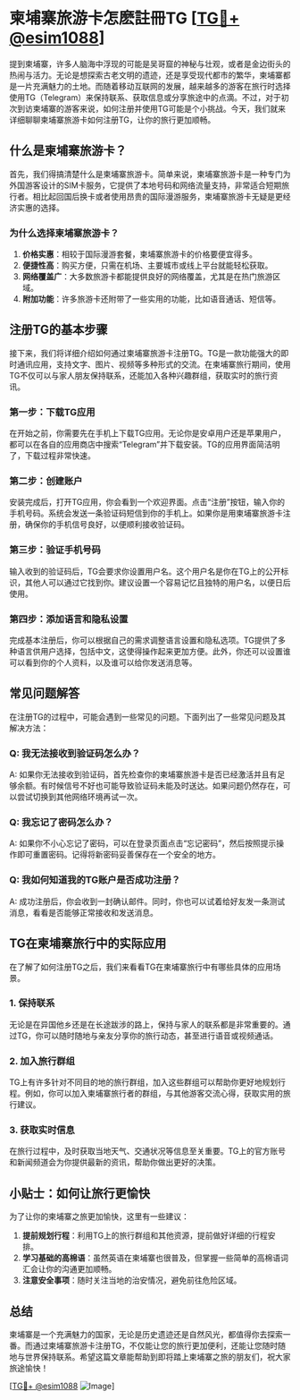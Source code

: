 # 柬埔寨旅游卡怎麽註冊TG [[TG💪+ @esim1088](https://t.me/s/esim1088)]

提到柬埔寨，许多人脑海中浮现的可能是吴哥窟的神秘与壮观，或者是金边街头的热闹与活力。无论是想探索古老文明的遗迹，还是享受现代都市的繁华，柬埔寨都是一片充满魅力的土地。而随着移动互联网的发展，越来越多的游客在旅行时选择使用TG（Telegram）来保持联系、获取信息或分享旅途中的点滴。不过，对于初次到访柬埔寨的游客来说，如何注册并使用TG可能是个小挑战。今天，我们就来详细聊聊柬埔寨旅游卡如何注册TG，让你的旅行更加顺畅。

## 什么是柬埔寨旅游卡？

首先，我们得搞清楚什么是柬埔寨旅游卡。简单来说，柬埔寨旅游卡是一种专门为外国游客设计的SIM卡服务，它提供了本地号码和网络流量支持，非常适合短期旅行者。相比起回国后换卡或者使用昂贵的国际漫游服务，柬埔寨旅游卡无疑是更经济实惠的选择。

### 为什么选择柬埔寨旅游卡？

1. **价格实惠**：相较于国际漫游套餐，柬埔寨旅游卡的价格要便宜得多。
2. **便捷性高**：购买方便，只需在机场、主要城市或线上平台就能轻松获取。
3. **网络覆盖广**：大多数旅游卡都能提供良好的网络覆盖，尤其是在热门旅游区域。
4. **附加功能**：许多旅游卡还附带了一些实用的功能，比如语音通话、短信等。

## 注册TG的基本步骤

接下来，我们将详细介绍如何通过柬埔寨旅游卡注册TG。TG是一款功能强大的即时通讯应用，支持文字、图片、视频等多种形式的交流。在柬埔寨旅行期间，使用TG不仅可以与家人朋友保持联系，还能加入各种兴趣群组，获取实时的旅行资讯。

### 第一步：下载TG应用

在开始之前，你需要先在手机上下载TG应用。无论你是安卓用户还是苹果用户，都可以在各自的应用商店中搜索“Telegram”并下载安装。TG的应用界面简洁明了，下载过程非常快速。

### 第二步：创建账户

安装完成后，打开TG应用，你会看到一个欢迎界面。点击“注册”按钮，输入你的手机号码。系统会发送一条验证码短信到你的手机上。如果你是用柬埔寨旅游卡注册，确保你的手机信号良好，以便顺利接收验证码。

### 第三步：验证手机号码

输入收到的验证码后，TG会要求你设置用户名。这个用户名是你在TG上的公开标识，其他人可以通过它找到你。建议设置一个容易记忆且独特的用户名，以便日后使用。

### 第四步：添加语言和隐私设置

完成基本注册后，你可以根据自己的需求调整语言设置和隐私选项。TG提供了多种语言供用户选择，包括中文，这使得操作起来更加方便。此外，你还可以设置谁可以看到你的个人资料，以及谁可以给你发送消息等。

## 常见问题解答

在注册TG的过程中，可能会遇到一些常见的问题。下面列出了一些常见问题及其解决方法：

### Q: 我无法接收到验证码怎么办？

A: 如果你无法接收到验证码，首先检查你的柬埔寨旅游卡是否已经激活并且有足够余额。有时候信号不好也可能导致验证码未能及时送达。如果问题仍然存在，可以尝试切换到其他网络环境再试一次。

### Q: 我忘记了密码怎么办？

A: 如果你不小心忘记了密码，可以在登录页面点击“忘记密码”，然后按照提示操作即可重置密码。记得将新密码妥善保存在一个安全的地方。

### Q: 我如何知道我的TG账户是否成功注册？

A: 成功注册后，你会收到一封确认邮件。同时，你也可以试着给好友发一条测试消息，看看是否能够正常接收和发送消息。

## TG在柬埔寨旅行中的实际应用

在了解了如何注册TG之后，我们来看看TG在柬埔寨旅行中有哪些具体的应用场景。

### 1. 保持联系

无论是在异国他乡还是在长途跋涉的路上，保持与家人的联系都是非常重要的。通过TG，你可以随时随地与亲友分享你的旅行动态，甚至进行语音或视频通话。

### 2. 加入旅行群组

TG上有许多针对不同目的地的旅行群组，加入这些群组可以帮助你更好地规划行程。例如，你可以加入柬埔寨旅行者的群组，与其他游客交流心得，获取实用的旅行建议。

### 3. 获取实时信息

在旅行过程中，及时获取当地天气、交通状况等信息至关重要。TG上的官方账号和新闻频道会为你提供最新的资讯，帮助你做出更好的决策。

## 小贴士：如何让旅行更愉快

为了让你的柬埔寨之旅更加愉快，这里有一些建议：

1. **提前规划行程**：利用TG上的旅行群组和其他资源，提前做好详细的行程安排。
2. **学习基础的高棉语**：虽然英语在柬埔寨也很普及，但掌握一些简单的高棉语词汇会让你的沟通更加顺畅。
3. **注意安全事项**：随时关注当地的治安情况，避免前往危险区域。

## 总结

柬埔寨是一个充满魅力的国家，无论是历史遗迹还是自然风光，都值得你去探索一番。而通过柬埔寨旅游卡注册TG，不仅能让您的旅行更加便利，还能让您随时随地与世界保持联系。希望这篇文章能帮助到即将踏上柬埔寨之旅的朋友们，祝大家旅途愉快！

[[TG💪+ @esim1088](https://t.me/s/esim1088) ![Image](https://i.postimg.cc/4NQfJmqS/Snipaste-2025-05-13-00-14-12.png)]